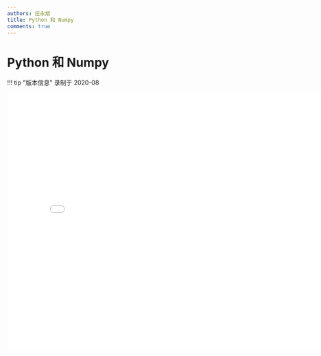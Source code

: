 ```yaml
---
authors: 庄永斌
title: Python 和 Numpy
comments: true
---
```


# Python 和 Numpy

!!! tip "版本信息"
    录制于 2020-08

<iframe src="//player.bilibili.com/player.html?aid=669726740&bvid=BV1fa4y1j7f7&cid=238146408&page=1" scrolling="no" border="0" frameborder="no" framespacing="0" allowfullscreen="true" height="600" width="800"> </iframe>
